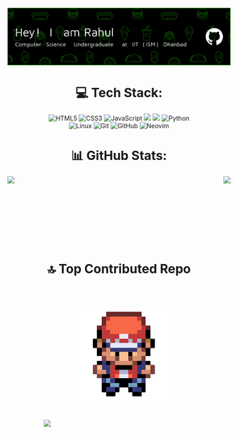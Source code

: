 ![Header](./assets/github-header-image.png)

<div align = "center">

 # 💻 Tech Stack: 
![HTML5](https://img.shields.io/badge/html5-%23E34F26.svg?style=for-the-badge&logo=html5&logoColor=white)
![CSS3](https://img.shields.io/badge/css3-%231572B6.svg?style=for-the-badge&logo=css3&logoColor=white)
![JavaScript](https://img.shields.io/badge/javascript-%23323330.svg?style=for-the-badge&logo=javascript&logoColor=%23F7DF1E)
![](https://img.shields.io/badge/c-%2300599C.svg?style=for-the-badge&logo=c&logoColor=white)
![](https://img.shields.io/badge/c++-%2300599C.svg?style=for-the-badge&logo=c%2B%2B&logoColor=white)
![Python](https://img.shields.io/badge/python-3670A0?style=for-the-badge&logo=python&logoColor=ffdd54)</br>
![Linux](https://img.shields.io/badge/Linux-FCC624?style=for-the-badge&logo=linux&logoColor=black)
![Git](https://img.shields.io/badge/git-%23F05033.svg?style=for-the-badge&logo=git&logoColor=white)
![GitHub](https://img.shields.io/badge/github-%23121011.svg?style=for-the-badge&logo=github&logoColor=white)
![Neovim](https://img.shields.io/badge/NeoVim-%2357A143.svg?&style=for-the-badge&logo=neovim&logoColor=white)
</div>

<div align= "center">
  
# 📊 GitHub Stats:
<img height=200 align="left" src="https://github-readme-stats.vercel.app/api?username=crypticsaiyan&theme=dark&rank_icon=github" />
<img height=200 align="right" src="https://github-readme-stats.vercel.app/api/top-langs?username=crypticsaiyan&layout=compact&langs_count=8&card_width=320&theme=dark" />
</div>

<div align="center">
<br><br><br><br><br><br><br><br><br>
  
# 🔝 Top Contributed Repo

<img src="https://github-contributor-stats.vercel.app/api?username=crypticsaiyan&limit=5&theme=dark&combine_all_yearly_contributions=true">
<img src="./assets/pokemonfirered.gif" style="padding: 30px; margin: 30px;">
</div>
<!---
crypticsaiyan/crypticsaiyan is a ✨ special ✨ repository because its `README.md` (this file) appears on your GitHub profile.
You can click the Preview link to take a look at your changes.
--->
